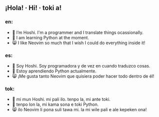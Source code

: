 ## ¡Hola! · Hi! · toki a!

### en:

- 🐑 I’m Hoshi. I'm a programmer and I translate things ocassionally.
- 🌱 I am learning Python at the moment.
- 😸 I like Neovim so much that I wish I could do everything inside it!

### es:

- 🐑 Soy Hoshi. Soy programadora y de vez en cuando traduzco cosas.
- 🌱 Estoy aprendiendo Python actualmente.
- 😸 ¡Me gusta tanto Neovim que quisiera poder hacer todo dentro de él!

### tok:

- 🐑 mi mun Hoshi. mi pali ilo. tenpo la, mi ante toki.
- 🌱 tenpo lon la, mi kama sona e toki Python.
- 😸 ilo Neovim li pona suli tawa mi. la mi wile pali e ale kepeken ona!
